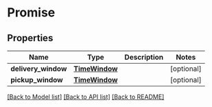 # Promise

## Properties
Name | Type | Description | Notes
------------ | ------------- | ------------- | -------------
**delivery_window** | [**TimeWindow**](TimeWindow.md) |  | [optional] 
**pickup_window** | [**TimeWindow**](TimeWindow.md) |  | [optional] 

[[Back to Model list]](../README.md#documentation-for-models) [[Back to API list]](../README.md#documentation-for-api-endpoints) [[Back to README]](../README.md)

